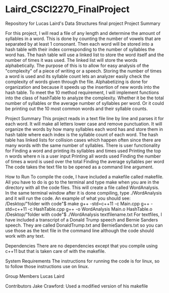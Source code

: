 # Laird_CSCI2270_FinalProject
Repository for Lucas Laird's Data Structures final project
Project Summary

For this project, I will read a file of any length and determine the amount of syllables in a word. 
This is done by counting the number of vowels that are separated by at least 1 consonant. Then each 
word will be stored into a hash table with their index corresponding to the number of syllables the 
word has. The hash table will use a linked list to store the word itself and the number of times it 
was used. The linked list will store the words alphabetically. The purpose of this is to allow for 
easy analysis of the "complexity" of a piece of writing or a speech. Storing the number of times a 
word is used and its syllable count lets an analyzer easily check the complexity of words given 
through the file. Alphabetizing is done for organization and because it speeds up the insertion of
new words into the hash table. To meet the 10 method requirement, I will implement functions into 
the class of hashTable to analyze the complexity. Whether it be the total number of syllables or 
the average number of syllables per word. Or it could be printing out the 10 most common words and 
their syllable counts.

Project Summary
This project reads in a text file line by line and parses it for each word. It will make all letters lower
case and remove punctuation. It will organize the words by how many syllables each word has and store them
in hash table where each index is the syllable count of each word. The hash table has linked lists for 
collision cases which happen often since there are many words with the same number of syllables.
There is user functionality for
Finding a word and printing its syllables and times used
Printing the top n words where n is a user input
Printing all words used
Finding the number of times a word is used over the total
Finding the average syllables per word
The code takes the text file to be opened as a command line argument.

How to Run
To compile the code, I have included a makefile called makefile. All you have to do is go to the terminal 
and type make when you are in the directory with all the code files. This will create a file called WordAnalysis.
In the same terminal window after it is done compiling, type ./WordAnalysis and it will run the code.
An example of what you should see:
/Desktop/"folder with code"$ make
g++ -std=c++11 -c Main.cpp
g++ -std=c++11 -c HashTable.cpp
g++ -o WordAnalysis Main.o HashTable.o
/Desktop/"folder with code"$ ./WordAnalysis textfilename.txt
For textfiles, I have included a transcript of a Donald Trump speech and Bernie Sanders speech. They are called
DonaldTrump.txt and BernieSanders.txt so you can use those as the text file in the command line although the code
should work with any text.

Dependencies
There are no dependencies except that you compile using c++11 but that is taken care of with the makefile.

System Requirements
The instructions for running the code is for linux, so to follow those instructions use on linux.

Group Members
Lucas Laird

Contributors
Jake Crawford: Used a modified version of his makefile
